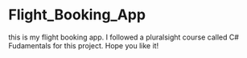 # Flight_Booking_App
this is my flight booking app. I followed a pluralsight course called C# Fudamentals for this project. Hope you like it!

